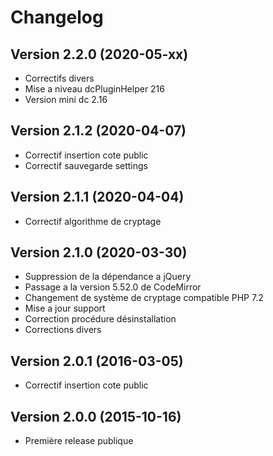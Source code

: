Changelog
=========

Version 2.2.0 (2020-05-xx)
--------------------------

* Correctifs divers
* Mise a niveau dcPluginHelper 216
* Version mini dc 2.16

Version 2.1.2 (2020-04-07)
--------------------------

* Correctif insertion cote public
* Correctif sauvegarde settings

Version 2.1.1 (2020-04-04)
--------------------------

* Correctif algorithme de cryptage

Version 2.1.0 (2020-03-30)
--------------------------

* Suppression de la dépendance a jQuery
* Passage a la version 5.52.0 de CodeMirror
* Changement de système de cryptage compatible PHP 7.2
* Mise a jour support
* Correction procédure désinstallation
* Corrections divers

Version 2.0.1 (2016-03-05)
--------------------------

* Correctif insertion cote public

Version 2.0.0 (2015-10-16)
--------------------------

* Première release publique
